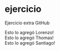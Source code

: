 # ejercicio
Ejercicio extra GitHub

Esto lo agregó Lorenzo!  
Esto lo agregó Thomas!  
Esto lo agregó Santiago!  

